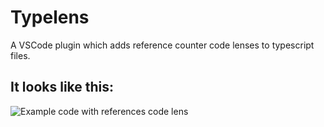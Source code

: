 # Typelens

A VSCode plugin which adds reference counter code lenses to typescript files.

## It looks like this:
![Example code with references code lens](https://raw.githubusercontent.com/kisstkondoros/typelens/master/screenshot.png)
